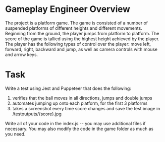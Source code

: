 # Gameplay Engineer Overview

The project is a platform game. The game is consisted of a number of suspended platforms of different heights and different movements. Beginning from the ground, the player jumps from platform to platform. The score of the game is tallied using the highest height achieved by the player. The player has the following types of control over the player: move left, forward, right, backward and jump, as well as camera controls with mouse and arrow keys.


# Task

Write a test using Jest and Puppeteer that does the following:
1. verifies that the ball moves in all directions, jumps and double jumps
2. automates jumping up onto each platform, for the first 3 platforms
3. takes a screenshot every time score changes and save the test image in /testoutputs/{score}.jpg

Write all of your code in the index.js -- you may use additional files if necessary. You may also modify the code in the game folder as much as you need.